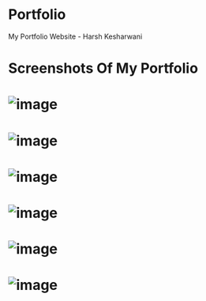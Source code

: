 # Portfolio

My Portfolio Website - Harsh Kesharwani

# Screenshots Of My Portfolio

# ![image](https://github.com/harshgithup/Portfolio/assets/116560172/0da3d9d9-4718-4473-8b0c-b0e41029048f)

# ![image](https://github.com/harshgithup/Portfolio/assets/116560172/fbc69656-2d52-4bdd-ab3c-81c54cfb6546)

# ![image](https://github.com/harshgithup/Portfolio/assets/116560172/40550cb4-5c59-4de5-b26e-e9c3c595ae8b)

# ![image](https://github.com/harshgithup/Portfolio/assets/116560172/f3bbe6c3-6ac2-4623-b07b-962e90de62e3)

# ![image](https://github.com/harshgithup/Portfolio/assets/116560172/81cfaf18-c4f1-4927-bbf6-47c77df8b07a)

# ![image](https://github.com/harshgithup/Portfolio/assets/116560172/8c9c58ed-0f8d-46c9-92fb-6f9314e4cac8)
